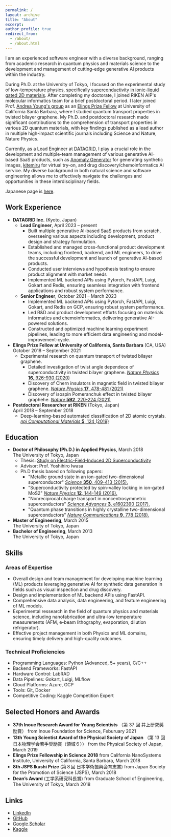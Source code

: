 ```yaml
---
permalink: /
layout: archive
title: "About"
excerpt:
author_profile: true
redirect_from:
  - /about/
  - /about.html
---
```


I am an experienced software engineer with a diverse background, ranging from academic research in quantum physics and materials science to the development and management of cutting-edge generative AI products within the industry.

During Ph.D. at the University of Tokyo, I focused on the experimental study of low-temperature physics, specifically [superconductivity in ionic-liquid gated 2D materials](https://repository.dl.itc.u-tokyo.ac.jp/record/52951/files/A34770.pdf). After completing my doctorate, I joined RIKEN AIP's molecular informatics team for a brief postdoctoral period. I later joined Prof. [Andrea Young's group](https://www.afylab.com/) as an [Elings Prize Fellow](https://www.cnsi.ucsb.edu/programs/elings-fellowships) at University of California Santa Barbara, where I studied quantum transport properties in twisted bilayer graphene. My Ph.D. and postdoctoral research made significant contributions to the comprehension of transport properties in various 2D quantum materials, with key findings published as a lead author in multiple high-impact scientific journals including Science and Nature, Nature Physics.

Currently, as a Lead Engineer at [DATAGRID](https://datagrid.co.jp/), I play a crucial role in the development and multiple-team management of various generative AI-based SaaS products, such as [Anomaly Generator](https://anomaly-generator.site/) for generating synthetic images, [kitemiru](https://kitemiru.tech/) for virtual try-on, and drug discovery/chemoinformatics AI service. My diverse background in both natural science and software engineering allows me to effectively navigate the challenges and opportunities in these interdisciplinary fields.

Japanese page is [here](https://principled-devourer-bf7.notion.site/About-me-b70c3be1eef944da8e2e578205ac263b).

## Work Experience

- **DATAGRID Inc.** (Kyoto, Japan)<br>
  - **Lead Engineer**, April 2023 – present
    - Built multiple generative AI-based SaaS products from scratch, overseeing various aspects including development, product design and strategy formulation.
    - Established and managed cross-functional product development teams, including frontend, backend, and ML engineers, to drive the successful development and launch of generative AI-based products.
    - Conducted user interviews and hypothesis testing to ensure product alignment with market needs
    - Implemented ML backend APIs using Pytorch, FastAPI, Luigi, Gokart and Redis, ensuring seamless integration with frontend applications and robust system performance.
  - **Senior Engineer**, October 2021 – March 2023
    - Implemented ML backend APIs using Pytorch, FastAPI, Luigi, Gokart, and Redis on GCP, ensuring robust system performance.
    - Led R&D and product development efforts focusing on materials informatics and chemoinformatics, delivering generative AI-powered solutions.
    - Constructed and optimized machine learning experiment pipelines, leading to more efficient data engineering and model-improvement-cycle.
- **Elings Prize Fellow at University of California, Santa Barbara** (CA, USA)<br>
  October 2018 – September 2021
  - Experimental research on quantum transport of twisted bilayer graphene.
    - Detailed investigation of twist angle dependece of superconductivity in twisted bilayer graphene. [_Nature Physics_ **16**, 926-930 (2020)](https://www.nature.com/articles/s41567-020-0928-3)
    - Discovery of Chern insulators in magnetic field in twisted bilayer graphene. [_Nature Physics_ **17**, 478-481 (2021)](https://www.nature.com/articles/s41567-020-01129-4)
    - Discovery of isospin Pomeranchuk effect in twisted bilayer graphehe. [_Nature_ **592**, 220-224 (2021)](https://www.nature.com/articles/s41586-021-03409-2)
- **Postdoctoral Researcher at RIKEN** (Tokyo, Japan)<br>
  April 2018 – September 2018
  - Deep-learning-based automated classification of 2D atomic crystals. [_npj Computational Materials_ **5**, 124 (2019)](https://www.nature.com/articles/s41524-019-0262-4)

## Education

- **Doctor of Philosophy (Ph.D.) in Applied Physics**, March 2018<br>
  The University of Tokyo, Japan<br>
  - Thesis: [Study on Electric-Field-Induced 2D Superconductivity](https://repository.dl.itc.u-tokyo.ac.jp/record/52951/files/A34770.pdf)<br>
  - Advisor: Prof. Yoshihiro Iwasa<br>
  - Ph.D thesis based on following papers:
    - "Metallic ground state in an ion-gated two-dimensional superconductor" [_Science_ **350**, 409-413 (2015).](https://science.sciencemag.org/content/350/6259/409)
    - "Superconductivity protected by spin-valley locking in ion-gated MoS2" [_Nature Physics_ **12**, 144-149 (2016).](https://www.nature.com/articles/nphys3580)
    - "Nonreciprocal charge transport in noncentrosymmetric superconductors" [_Science Advances_ **3**, e1602390 (2017).](https://advances.sciencemag.org/content/3/4/e1602390)
    - "Quantum phase transitions in highly crystalline two-dimensional superconductors" [_Nature Communications_ **9**, 778 (2018).](https://www.nature.com/articles/s41467-018-03275-z)
- **Master of Engineering**, March 2015<br>
  The University of Tokyo, Japan
  <br>
- **Bachelor of Engineering**, March 2013<br>
  The University of Tokyo, Japan

## Skills

### Areas of Expertise

- Overall design and team management for developing machine learning (ML) products leveraging generative AI for synthetic data generation in fields such as visual inspection and drug discovery.
- Design and implementation of ML backend APIs using FastAPI.
- Comprehensive data analysis, data engineering, and feature engineering of ML models.
- Experimental ressearch in the field of quantum physics and materials science, including nanofabrication and ultra-low temperature measurements (AFM, e-beam lithography, evaporation, dilution refrigerator).
- Effective project management in both Physics and ML domains, ensuring timely delivery and high-quality outcomes.


### Technical Proficiencies

- Programming Languages: Python (Advanced, 5+ years), C/C++
- Backend Frameworks: FastAPI
- Hardware Control: LabRAD
- Data Pipelines: Gokart, Luigi, MLflow
- Cloud Platforms: Azure, GCP
- Tools: Git, Docker
- Competitive Coding: Kaggle Competition Expert

## Selected Honors and Awards

- **37th Inoue Research Award for Young Scientists** （第 37 回 井上研究奨励賞） from Inoue Foundation for Science, Feburuary 2021
- **13th Young Scientist Award of the Physical Society of Japan** （第 13 回 日本物理学会若手奨励賞（領域６）） from the Physical Society of Japan, March 2019
- **Elings Prize Fellowship in Science 2018**
  from California NanoSystems Institute, University of California, Santa Barbara, March 2018
- **8th JSPS Ikushi Prize** (第８回 日本学術振興会育志賞) from Japan Society for the Promotion of Science (JSPS), March 2018
- **Dean’s Award** (工学系研究科長賞) from Graduate School of Engineering, The University of Tokyo, March 2018

## Links

- [LinkedIn](https://www.linkedin.com/in/yu-saito-03080088/)
- [GitHub](https://github.com/yseeker)
- [Google Scholar](https://scholar.google.com/citations?hl=en&user=M3gyCrUAAAAJ)
- [Kaggle](https://www.kaggle.com/Yseeker)
